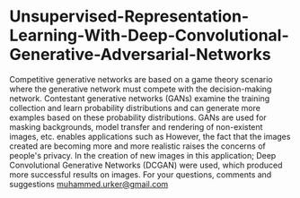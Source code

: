 # Unsupervised-Representation-Learning-With-Deep-Convolutional-Generative-Adversarial-Networks
Competitive generative networks are based on a game theory scenario where the generative network must compete with the decision-making network. Contestant generative networks (GANs) examine the training collection and learn probability distributions and can generate more examples based on these probability distributions. GANs are used for masking backgrounds, model transfer and rendering of non-existent images, etc. enables applications such as However, the fact that the images created are becoming more and more realistic raises the concerns of people's privacy. In the creation of new images in this application; Deep Convolutional Generative Networks (DCGAN) were used, which produced more successful results on images.
For your questions, comments and suggestions muhammed.urker@gmail.com
